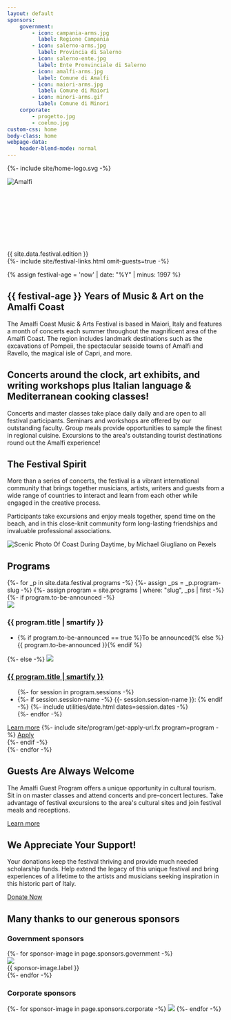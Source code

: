 ```yaml
---
layout: default
sponsors:
    government:
        - icon: campania-arms.jpg
          label: Regione Campania
        - icon: salerno-arms.jpg
          label: Provincia di Salerno
        - icon: salerno-ente.jpg
          label: Ente Pronvinciale di Salerno
        - icon: amalfi-arms.jpg
          label: Comune di Amalfi
        - icon: maiori-arms.jpg
          label: Comune di Maiori
        - icon: minori-arms.gif
          label: Comune di Minori
    corporate:
        - progetto.jpg
        - coelmo.jpg
custom-css: home
body-class: home
webpage-data:
    header-blend-mode: normal
---
```

{%- include site/home-logo.svg -%}
<section id="hero">
    <div class="background-image-container parallax">
        <img src="{{ site.image-directory | append: 'amalfi1.jpg' | relative_url }}" alt="Amalfi" />
    </div>
    <div id="masthead">
        <div class="logo">
            <div id="logo-container"><div id="svg-container"><svg><use xlink:href="#home-logo" /></svg></div></div>
            <span id="festival-edition">{{ site.data.festival.edition }}</span>
            <div id="hero-links">{%- include site/festival-links.html omit-guests=true -%}</div>
        </div>
    </div>
</section>

<section class="copy" markdown="1">

{% assign festival-age = 'now' | date: "%Y" | minus: 1997 %}

## {{ festival-age }} Years of Music & Art on the Amalfi Coast
The Amalfi Coast Music & Arts Festival is based in Maiori, Italy and features a month of concerts each summer throughout the magnificent area of the Amalfi Coast. The region includes landmark destinations such as the excavations of Pompeii, the spectacular seaside  towns of Amalfi and Ravello, the magical isle of Capri, and more.

</section>

<section class="copy" markdown="1">

## Concerts around the clock, art exhibits, and writing workshops plus Italian language & Mediterranean cooking classes!

Concerts and master classes take place daily daily and are open to all festival participants. Seminars and workshops are offered by our outstanding faculty. Group meals provide opportunities to sample the finest in regional cuisine. Excursions to the area's outstanding tourist destinations round out the Amalfi experience!


## The Festival Spirit
More than a series of concerts, the festival is a vibrant international community that brings together musicians, artists, writers and guests from a wide range of countries to interact and learn from each other while engaged in the creative process.

Participants take excursions and enjoy meals together, spend time on the beach, and in this close-knit community form long-lasting friendships and invaluable professional associations. 
</section>

<section id="festival" class="background-image-container parallax">
<img src="{{ site.image-directory | append: "amalfi3@0.5x.jpg" | relative_url }}" srcset="{{ site.image-directory | append: "amalfi3.jpg" | relative_url }} 2400w, {{ site.image-directory | append: "amalfi3@0.5x.jpg" | relative_url }} 1363w" sizes="100vw" alt="Scenic Photo Of Coast During Daytime, by Michael Giugliano on Pexels" />

<div class="inset-container">
<div class="content-container">
<h2 id="programs">Programs</h2>
<div>
{%- for _p in site.data.festival.programs -%}
{%- assign _ps = _p.program-slug -%}
{%- assign program = site.programs | where: "slug", _ps | first -%}
<div>
    {%- if program.to-be-announced -%}
    <div>
        <img src="{{ site.program-assets-directory | append: _ps | append: '/home.jpg' | relative_url }}" />
        <h3 class="program-name">{{ program.title | smartify }}</h3>
    </div>
    <ul><li>{% if program.to-be-announced == true %}To be announced{% else %}{{ program.to-be-announced }}{% endif %}</li></ul>
    {%- else -%}
    <a href="{{ program.url | relative_url }}">
        <img src="{{ site.program-assets-directory | append: _ps | append: '/home.jpg' | relative_url }}" />
        <h3 class="program-name">{{ program.title | smartify }}</h3>
    </a>
    <ul>
        {%- for session in program.sessions -%}
        <li>
            {%- if session.session-name -%}
                {{- session.session-name }}:
            {% endif -%}
            {%- include utilities/date.html dates=session.dates -%}
        </li>
        {%- endfor -%}
    </ul>
    <div class="buttons">
        <a href="{{ program.url | relative_url }}" class="  button">Learn more</a>
        {%- include site/program/get-apply-url.fx program=program -%}
        <a href="{{ __return }}" class="button">Apply</a>
    </div>
    {%- endif -%}
</div>
{%- endfor -%}
</div>
</div>
</div>

</section>

<section class="copy" markdown="1">

## Guests Are Always Welcome
The Amalfi Guest Program offers a unique opportunity in cultural tourism. Sit in on  master classes and attend concerts and pre-concert lectures. Take advantage of festival excursions to the area's cultural sites and join festival meals and receptions.

<a class="button" href="{{ site.baseurl }}{% link _programs/guests.md %}">Learn more</a>

</section>


<section class="copy" markdown="1">

## We Appreciate Your Support!

Your donations keep the festival thriving and provide much needed scholarship funds. Help extend the legacy of this unique festival and bring experiences of a lifetime to the artists and musicians seeking inspiration in this historic part of Italy.

<a class="button" href="{{ site.baseurl }}{% link donations.md %}">Donate Now</a>

</section>

<section id="sponsors" markdown="1">

## Many thanks to our generous sponsors

### Government sponsors

<div class="sponsor-gallery">
{%- for sponsor-image in page.sponsors.government -%}
<div><img src="{{ site.image-directory | append: "sponsors/" | append: sponsor-image.icon | relative_url }}" /><div>{{ sponsor-image.label }}</div></div>
{%- endfor -%}
</div>

### Corporate sponsors

<div class="sponsor-gallery">
{%- for sponsor-image in page.sponsors.corporate -%}
<img src="{{ site.image-directory | append: "sponsors/" | append: sponsor-image | relative_url }}" />
{%- endfor -%}
</div>
